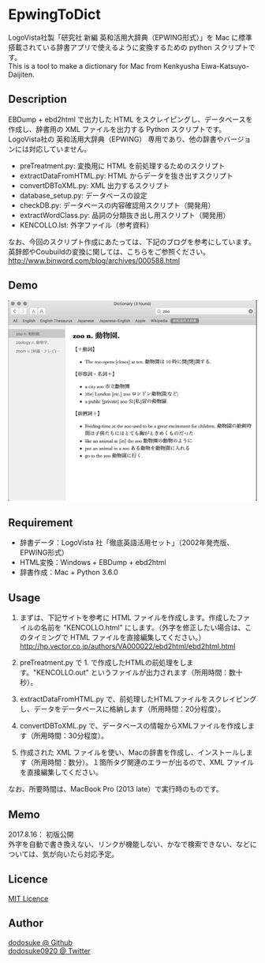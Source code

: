 # EpwingToDict
LogoVista社製「研究社 新編 英和活用大辞典（EPWING形式）」を Mac に標準搭載されている辞書アプリで使えるように変換するための python スクリプトです。  
This is a tool to make a dictionary for Mac from Kenkyusha Eiwa-Katsuyo-Daijiten.

## Description
EBDump + ebd2html で出力した HTML をスクレイピングし、データベースを作成し、辞書用の XML ファイルを出力する Python スクリプトです。
LogoVista社の 英和活用大辞典（EPWING） 専用であり、他の辞書やバージョンには対応していません。
* preTreatment.py: 変換用に HTML を前処理するためのスクリプト
* extractDataFromHTML.py: HTML からデータを抜き出すスクリプト
* convertDBToXML.py: XML 出力するスクリプト
* database_setup.py: データベースの設定
* checkDB.py: データベースの内容確認用スクリプト（開発用）
* extractWordClass.py: 品詞の分類抜き出し用スクリプト（開発用）
* KENCOLLO.lst: 外字ファイル（参考資料）

なお、今回のスクリプト作成にあたっては、下記のブログを参考にしています。英辞郎やCoubuildの変換に関しては、こちらをご参照ください。  
http://www.binword.com/blog/archives/000588.html

## Demo
![Demo](https://github.com/dodosuke/EpwingToDict/blob/master/demo.png)

## Requirement
* 辞書データ：LogoVista 社「徹底英語活用セット」（2002年発売版、EPWING形式）
* HTML変換：Windows + EBDump + ebd2html
* 辞書作成：Mac + Python 3.6.0

## Usage
1. まずは、下記サイトを参考に HTML ファイルを作成します。作成したファイルの名前を "KENCOLLO.html" にします。（外字を修正したい場合は、このタイミングで HTML ファイルを直接編集してください。）
http://hp.vector.co.jp/authors/VA000022/ebd2html/ebd2html.html

2. preTreatment.py で 1. で作成したHTMLの前処理をします。"KENCOLLO.out" というファイルが出力されます（所用時間：数十秒）。

3. extractDataFromHTML.py で、前処理したHTMLファイルをスクレイピングし、データをデータベースに格納します（所用時間：20分程度）。

4. convertDBToXML.py で、データベースの情報からXMLファイルを作成します（所用時間：30分程度）。

5. 作成された XML ファイルを使い、Macの辞書を作成し、インストールします（所用時間：数分）。１箇所タグ関連のエラーが出るので、XML ファイルを直接編集してください。

なお、所要時間は、MacBook Pro (2013 late）で実行時のものです。

## Memo
2017.8.16： 初版公開  
外字を自動で書き換えない、リンクが機能しない、かなで検索できない、などについては、気が向いたら対応予定。

## Licence
[MIT Licence](https://github.com/dodosuke/EpwingToDict/LICENCE)

## Author
[dodosuke @ Github](https://github.com/dodosuke)  
[dodosuke0920 @ Twitter](https://twitter.com/dodosuke0920)
